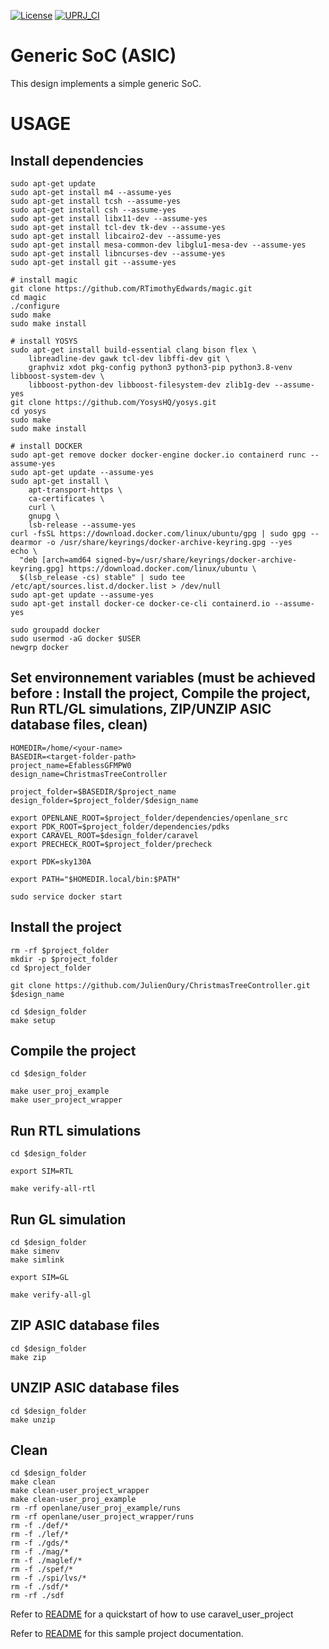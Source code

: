 [![License](https://img.shields.io/badge/License-Apache%202.0-blue.svg)](https://opensource.org/licenses/Apache-2.0) [![UPRJ_CI](https://github.com/JulienOury/GenericSoC/actions/workflows/user_project_ci.yml/badge.svg)](https://github.com/JulienOury/GenericSoC/actions/workflows/user_project_ci.yml)

# Generic SoC (ASIC)

This design implements a simple generic SoC.

# USAGE
## Install dependencies
```
sudo apt-get update
sudo apt-get install m4 --assume-yes
sudo apt-get install tcsh --assume-yes
sudo apt-get install csh --assume-yes
sudo apt-get install libx11-dev --assume-yes
sudo apt-get install tcl-dev tk-dev --assume-yes
sudo apt-get install libcairo2-dev --assume-yes
sudo apt-get install mesa-common-dev libglu1-mesa-dev --assume-yes
sudo apt-get install libncurses-dev --assume-yes
sudo apt-get install git --assume-yes

# install magic
git clone https://github.com/RTimothyEdwards/magic.git
cd magic
./configure 
sudo make
sudo make install
 
# install YOSYS
sudo apt-get install build-essential clang bison flex \
	libreadline-dev gawk tcl-dev libffi-dev git \
	graphviz xdot pkg-config python3 python3-pip python3.8-venv libboost-system-dev \
	libboost-python-dev libboost-filesystem-dev zlib1g-dev --assume-yes
git clone https://github.com/YosysHQ/yosys.git
cd yosys
sudo make
sudo make install

# install DOCKER
sudo apt-get remove docker docker-engine docker.io containerd runc --assume-yes
sudo apt-get update --assume-yes
sudo apt-get install \
    apt-transport-https \
    ca-certificates \
    curl \
    gnupg \
    lsb-release --assume-yes
curl -fsSL https://download.docker.com/linux/ubuntu/gpg | sudo gpg --dearmor -o /usr/share/keyrings/docker-archive-keyring.gpg --yes
echo \
  "deb [arch=amd64 signed-by=/usr/share/keyrings/docker-archive-keyring.gpg] https://download.docker.com/linux/ubuntu \
  $(lsb_release -cs) stable" | sudo tee /etc/apt/sources.list.d/docker.list > /dev/null
sudo apt-get update --assume-yes
sudo apt-get install docker-ce docker-ce-cli containerd.io --assume-yes

sudo groupadd docker
sudo usermod -aG docker $USER
newgrp docker
```
## Set environnement variables (must be achieved before : Install the project, Compile the project, Run RTL/GL simulations, ZIP/UNZIP ASIC database files, clean)
```
HOMEDIR=/home/<your-name>
BASEDIR=<target-folder-path>
project_name=EfablessGFMPW0
design_name=ChristmasTreeController

project_folder=$BASEDIR/$project_name
design_folder=$project_folder/$design_name

export OPENLANE_ROOT=$project_folder/dependencies/openlane_src
export PDK_ROOT=$project_folder/dependencies/pdks
export CARAVEL_ROOT=$design_folder/caravel
export PRECHECK_ROOT=$project_folder/precheck

export PDK=sky130A

export PATH="$HOMEDIR.local/bin:$PATH"

sudo service docker start
```
## Install the project
```
rm -rf $project_folder
mkdir -p $project_folder
cd $project_folder

git clone https://github.com/JulienOury/ChristmasTreeController.git $design_name

cd $design_folder
make setup
```
## Compile the project
```
cd $design_folder

make user_proj_example
make user_project_wrapper
```
## Run RTL simulations
```
cd $design_folder

export SIM=RTL

make verify-all-rtl
```

## Run GL simulation
```
cd $design_folder
make simenv
make simlink

export SIM=GL

make verify-all-gl
```
## ZIP ASIC database files
```
cd $design_folder
make zip
```
## UNZIP ASIC database files
```
cd $design_folder
make unzip
```
## Clean
```
cd $design_folder
make clean
make clean-user_project_wrapper
make clean-user_proj_example
rm -rf openlane/user_proj_example/runs
rm -rf openlane/user_project_wrapper/runs
rm -f ./def/*
rm -f ./lef/*
rm -f ./gds/*
rm -f ./mag/*
rm -f ./maglef/*
rm -f ./spef/*
rm -f ./spi/lvs/*
rm -f ./sdf/*
rm -rf ./sdf
```

Refer to [README](docs/source/index.rst#section-quickstart) for a quickstart of how to use caravel_user_project

Refer to [README](docs/source/index.rst) for this sample project documentation.
